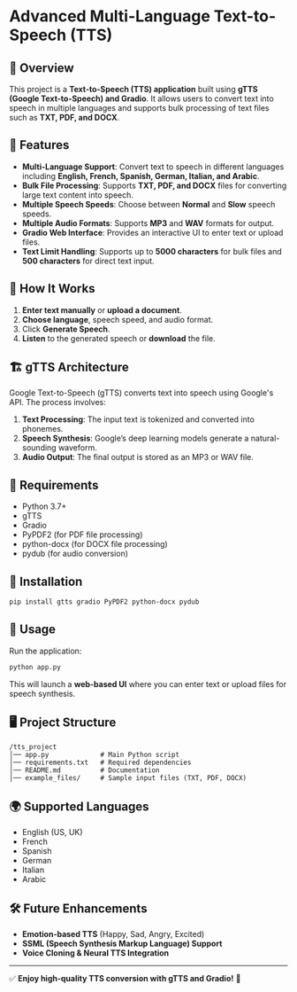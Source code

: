 # Advanced Multi-Language Text-to-Speech (TTS)

## 📌 Overview
This project is a **Text-to-Speech (TTS) application** built using **gTTS (Google Text-to-Speech) and Gradio**. It allows users to convert text into speech in multiple languages and supports bulk processing of text files such as **TXT, PDF, and DOCX**.

## 🚀 Features
- **Multi-Language Support**: Convert text to speech in different languages including **English, French, Spanish, German, Italian, and Arabic**.
- **Bulk File Processing**: Supports **TXT, PDF, and DOCX** files for converting large text content into speech.
- **Multiple Speech Speeds**: Choose between **Normal** and **Slow** speech speeds.
- **Multiple Audio Formats**: Supports **MP3** and **WAV** formats for output.
- **Gradio Web Interface**: Provides an interactive UI to enter text or upload files.
- **Text Limit Handling**: Supports up to **5000 characters** for bulk files and **500 characters** for direct text input.

## 🎤 How It Works
1. **Enter text manually** or **upload a document**.
2. **Choose language**, speech speed, and audio format.
3. Click **Generate Speech**.
4. **Listen** to the generated speech or **download** the file.

## 🏗️ gTTS Architecture
Google Text-to-Speech (gTTS) converts text into speech using Google's API. The process involves:
1. **Text Processing**: The input text is tokenized and converted into phonemes.
2. **Speech Synthesis**: Google’s deep learning models generate a natural-sounding waveform.
3. **Audio Output**: The final output is stored as an MP3 or WAV file.

## 📜 Requirements
- Python 3.7+
- gTTS
- Gradio
- PyPDF2 (for PDF file processing)
- python-docx (for DOCX file processing)
- pydub (for audio conversion)

## 🔧 Installation
```bash
pip install gtts gradio PyPDF2 python-docx pydub
```

## 📌 Usage
Run the application:
```bash
python app.py
```

This will launch a **web-based UI** where you can enter text or upload files for speech synthesis.

## 🖥️ Project Structure
```
/tts_project
│── app.py             # Main Python script
│── requirements.txt   # Required dependencies
│── README.md          # Documentation
│── example_files/     # Sample input files (TXT, PDF, DOCX)
```

## 🌍 Supported Languages
- English (US, UK)
- French
- Spanish
- German
- Italian
- Arabic

## 🛠️ Future Enhancements
- **Emotion-based TTS** (Happy, Sad, Angry, Excited)
- **SSML (Speech Synthesis Markup Language) Support**
- **Voice Cloning & Neural TTS Integration**

---
✅ **Enjoy high-quality TTS conversion with gTTS and Gradio!** 🚀

